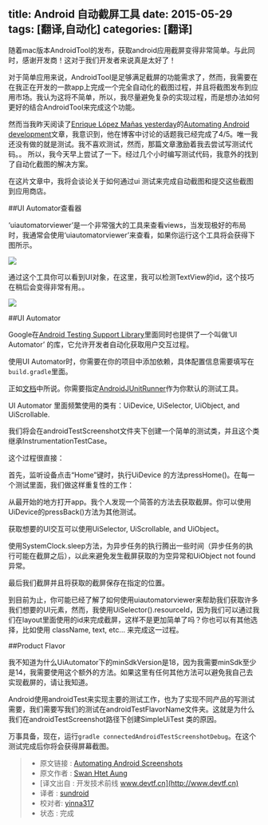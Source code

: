 title: Android 自动截屏工具
date: 2015-05-29
tags: [翻译,自动化]
categories: [翻译]
---

随着mac版本AndroidTool的发布，获取android应用截屏变得非常简单。与此同时，感谢开发商！这对于我们开发者来说真是太好了！
<!--more-->
对于简单应用来说，AndroidTool是足够满足截屏的功能需求了，然而，我需要在在我正在开发的一款app上完成一个完全自动化的截图过程，并且将截图发布到应用市场。我认为这将不简单，所以，我尽量避免复杂的实现过程，而是想办法如何更好的结合AndroidTool来完成这个功能。

然而当我昨天阅读了[Enrique López Mañas yesterday](https://medium.com/@enriquelopezmanas)的[Automating Android development](https://medium.com/google-developer-experts/automating-android-development-6daca3a98396)文章，我意识到，他在博客中讨论的话题我已经完成了4/5。唯一我还没有做的就是测试。我不喜欢测试，然而，那篇文章激励着我去尝试写测试代码。。 所以，我今天早上尝试了一下。经过几个小时编写测试代码，我意外的找到了自动化截图的解决方案。

在这片文章中，我将会谈论关于如何通过ui 测试来完成自动截图和提交这些截图到应用商店。

##UI Automator查看器

‘uiautomatorviewer’是一个非常强大的工具来查看views，当发现极好的布局时，我通常会使用‘uiautomatorviewer’来查看，如果你运行这个工具将会获得下图所示。

![](https://d262ilb51hltx0.cloudfront.net/max/2000/1*2GVDSxydFfqY4WvXBBVQ1Q.png)

通过这个工具你可以看到UI对象，在这里，我可以检测TextView的id，这个技巧在稍后会变得非常有用。。

![](https://d262ilb51hltx0.cloudfront.net/max/2000/1*9yNBO3PwetoOv7EWEChsag.png)

##UI Automator

Google在[Android Testing Support Library](https://developer.android.com/tools/testing-support-library/index.html)里面同时也提供了一个叫做‘UI Automator’ 的库，它允许开发者自动化获取用户交互过程。

使用UI Automator时，你需要在你的项目中添加依赖，具体配置信息需要填写在`build.gradle`里面。

正如[文档](https://developer.android.com/training/testing/ui-testing/uiautomator-testing.html#run)中所说。你需要指定[AndroidJUnitRunner](https://developer.android.com/reference/android/support/test/runner/AndroidJUnitRunner.html)作为你默认的测试工具。

UI Automator 里面频繁使用的类有：UiDevice, UiSelector, UiObject, and UiScrollable.

我们将会在androidTestScreenshot文件夹下创建一个简单的测试类，并且这个类继承InstrumentationTestCase。

这个过程很直接：

首先，监听设备点击“Home”键时，执行UiDevice 的方法pressHome()。在每一个测试里面，我们做这样重复性的工作：

从最开始的地方打开app。我个人发现一个简答的方法去获取截屏。你可以使用UiDevice的pressBack()方法为其他测试。

获取想要的UI交互可以使用UiSelector, UiScrollable, and UiObject。

使用SystemClock.sleep方法，为异步任务的执行腾出一些时间（异步任务的执行可能在截屏之后），以此来避免发生截屏获取的为空异常和UiObject not found异常。

最后我们截屏并且将获取的截屏保存在指定的位置。

到目前为止，你可能已经了解了如何使用uiautomatorviewer来帮助我们获取许多我们想要的UI元素，然而，我使用UiSelector().resourceId，因为我们可以通过我们在layout里面使用的id来完成截屏，这样不是更加简单了吗？你也可以有其他选择，比如使用 className, text, etc… 来完成这一过程。

##Product Flavor

我不知道为什么UiAutomator下的minSdkVersion是18，因为我需要minSdk至少是14，我需要使用这个额外的方法。如果这里有任何其他方法可以避免我自己去实现截屏的，请让我知道。

Android使用androidTest来实现主要的测试工作，也为了实现不同产品的写测试需要，我们需要写我们的测试在androidTestFlavorName文件夹。这就是为什么我们在androidTestScreenshot路径下创建SimpleUiTest 类的原因。

万事具备，现在，运行`gradle connectedAndroidTestScreenshotDebug`。在这个测试完成后你将会获得屏幕截图。


> * 原文链接 : [Automating Android Screenshots](https://medium.com/@swanhtet1992/automating-android-screenshots-5b7574c0621d)
> * 原文作者 : [Swan Htet Aung](https://medium.com/@swanhtet1992)
> * [译文出自 :  开发技术前线 www.devtf.cn](http://www.devtf.cn)
> * 译者 : [sundroid](https://github.com/sundroid) 
> * 校对者: [yinna317](https://github.com/yinna317 )  
> * 状态 :  完成
